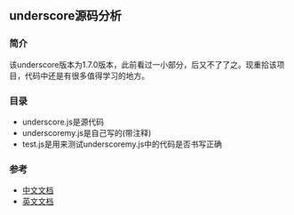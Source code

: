 ## underscore源码分析

### 简介

该underscore版本为1.7.0版本，此前看过一小部分，后又不了了之。现重拾该项目，代码中还是有很多值得学习的地方。

### 目录

- underscore.js是源代码
- underscoremy.js是自己写的(带注释)
- test.js是用来测试underscoremy.js中的代码是否书写正确

### 参考

- [中文文档](http://www.bootcss.com/p/underscore/)
- [英文文档](http://underscorejs.org/)

